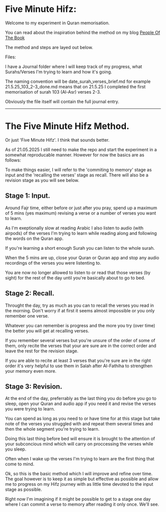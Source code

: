 # Five Minute Hifz:

Welcome to my experiment in Quran memorisation.

You can read about the inspiration behind the method on my blog [People Of The Book](peopleofthebook.co.uk/posts/hifz1)

The method and steps are layed out below.

Files:

I have a Journal folder where I will keep track of my progress, what Surahs/Verses I'm trying to learn and how it's going.

The naming convention will be date_surah_verses_brief.md for example 21.5.25_103_2-3_done.md means that on 21.5.25 I completed the first memorisation of surah 103 (Al-Asr) verses 2-3.

Obviously the file itself will contain the full journal entry.

---

# The Five Minute Hifz Method.

Or just 'Five Minute Hifz'. I think that sounds better.

As of 21.05.2025 I still need to make the repo and start the experiment in a somewhat reproducable manner. However for now the basics are as follows:

To make things easier, I will refer to the 'commiting to memory' stage as input and the 'recalling the verses' stage as recall. There will also be a revision stage as you will see below.


## Stage 1: Input.

Around Fajr time, either before or just after you pray, spend up a maximum of 5 mins (yes maximum) revising a verse or a number of verses you want to learn.

As I'm exeptionally slow at reading Arabic I also listen to audio (with airpods) of the verses I'm trying to learn while reading along and following the words on the Quran app.

If you're learning a short enough Surah you can listen to the whole surah.

When the 5 mins are up, close your Quran or Quran app and stop any audio recordings of the verses you were listenting to.

You are now no longer allowed to listen to or read that those verses (by sight) for the rest of the day until you're basically about to go to bed.

## Stage 2: Recall.

Throught the day, try as much as you can to recall the verses you read in the morning. Don't worry if at first it seems almost impossible or you only remember one verse.

Whatever you can remember is progress and the more you try (over time) the better you will get at recalling verses.

If you remember several verses but you're unsure of the order of some of them, only recite the verses that your are sure are in the correct order and leave the rest for the revision stage.

If you are able to recite at least 3 verses that you're sure are in the right order it's very helpful to use them in Salah after Al-Fathiha to strengthen your memory even more.

## Stage 3: Revision.

At the end of the day, preferrably as the last thing you do before you go to sleep, open your Quran and audio app if you need it and revise the verses you were trying to learn.

You can spend as long as you need to or have time for at this stage but take note of the verses you struggled with and repeat them several times and then the whole segment you're trying to learn.

Doing this last thing before bed will ensure it is brought to the attention of your subconcious mind which will carry on proccessing the verses while you sleep.

Often when I wake up the verses I'm trying to learn are the first thing that come to mind.

Ok, so this is the basic method which I will improve and refine over time. The goal however is to keep it as simple but effective as possible and allow me to progress on my Hifz journey with as little time devoted to the input stage as possible.

Right now I'm imagining if it might be possible to get to a stage one day where I can commit a verse to memory after reading it only once. We'll see.
